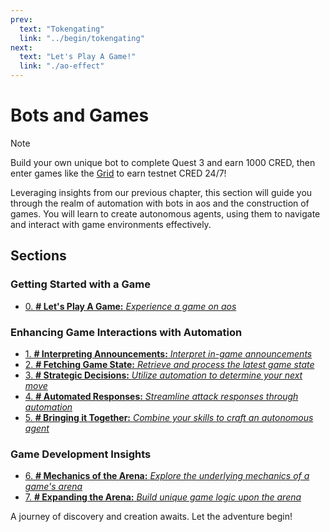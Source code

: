 ```yaml
---
prev:
  text: "Tokengating"
  link: "../begin/tokengating"
next:
  text: "Let's Play A Game!"
  link: "./ao-effect"
---
```


# Bots and Games
> [!NOTE]  
> Build your own unique bot to complete Quest 3 and earn 1000 CRED, then enter games like the [Grid](https://github.com/twilson63/grid) to earn testnet CRED 24/7!

Leveraging insights from our previous chapter, this section will guide you through the realm of automation with bots in aos and the construction of games. You will learn to create autonomous agents, using them to navigate and interact with game environments effectively.

## Sections

### Getting Started with a Game

- [0. **# Let's Play A Game:** _Experience a game on aos_](ao-effect)

### Enhancing Game Interactions with Automation

- [1. **# Interpreting Announcements:** _Interpret in-game announcements_](announcements)
- [2. **# Fetching Game State:** _Retrieve and process the latest game state_](game-state)
- [3. **# Strategic Decisions:** _Utilize automation to determine your next move_](decisions)
- [4. **# Automated Responses:** _Streamline attack responses through automation_](attacking)
- [5. **# Bringing it Together:** _Combine your skills to craft an autonomous agent_](bringing-together)

### Game Development Insights

- [6. **# Mechanics of the Arena:** _Explore the underlying mechanics of a game's arena_](arena-mechanics)
- [7. **# Expanding the Arena:** _Build unique game logic upon the arena_](build-game)

A journey of discovery and creation awaits. Let the adventure begin!
